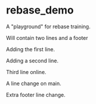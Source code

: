 # rebase_demo

A "playground" for rebase training.

Will contain two lines and a footer

Adding the first line.

Adding a second line.

Third line online.

A line change on main.

Extra footer line change.
